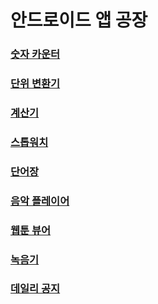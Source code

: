 # 안드로이드 앱 공장

### [숫자 카운터](./factory-1/Numcounter/)
### [단위 변환기](./factory-1/Convertlive/)
### [계산기](./factory-1/Calculator/)
### [스톱워치](./factory-1/Stopwatch/)
### [단어장](./factory-1/VocaNote/)
### [음악 플레이어](./factory-1/MusicPlayer/)
### [웹툰 뷰어](./factory-2/WebtoonViewer/)
### [녹음기](./factory-2/VoiceRecorder/)
### [데일리 공지](./factory-2/DailyNotices/)

